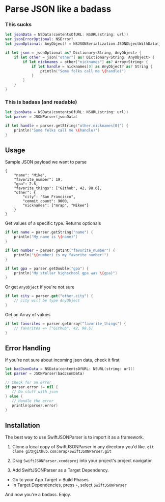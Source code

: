 # Parse JSON like a badass

### This sucks

```swift
let jsonData = NSData(contentsOfURL: NSURL(string: url))
var jsonErrorOptional: NSError?
let jsonOptional: AnyObject! = NSJSONSerialization.JSONObjectWithData(jsonData, options: NSJSONReadingOptions(0), error: &jsonErrorOptional)

if let json = jsonOptional as? Dictionary<String, AnyObject> {
    if let other = json["other"] as? Dictionary<String, AnyObject> {
        if let nicknames = other["nicknames"] as? Array<String> {
            if let handle = nicknames[0] as AnyObject? as? String {
                println("Some folks call me \(handle)")
            }
        }
    }
}
```

### This is badass (and readable)

```swift
let jsonData = NSData(contentsOfURL: NSURL(string: url))
let parser = JSONParser(jsonData)

if let handle = parser.getString("other.nicknames[0]") {
    println("Some folks call me \(handle)")
}
```


## Usage

Sample JSON payload we want to parse

    {
        "name": "Mike",
        "favorite_number": 19,
        "gpa": 2.6,
        "favorite_things": ["Github", 42, 98.6],
        "other": {
            "city": "San Francisco",
            "commit_count": 9000,
            "nicknames": ["mrap", "Mikee"]
        }
    }

Get values of a specific type. Returns optionals

```swift
if let name = parser.getString("name") {
    println("My name is \(name)")
}

if let number = parser.getInt("favorite_number") {
    println("\(number) is my favorite number!")
}

if let gpa = parser.getDouble("gpa") {
    println("My stellar highschool gpa was \(gpa)")
}
```

Or get `AnyObject` if you're not sure

```swift
if let city = parser.get("other.city") {
    // city will be type AnyObject
}
```

Get an Array of values

```swift
if let favorites = parser.getArray("favorite_things") {
    // favorites => ["Github", 42, 98.6]
}
```

## Error Handling

If you're not sure about incoming json data, check it first

```swift
let badJsonData = NSData(contentsOfURL: NSURL(string: url))
let parser = JSONParser(badJsonData)

// Check for an error
if parser.error != nil {
   // Do stuff with json
} else {
   // Handle the error
   println(parser.error)
}
```

## Installation
The best way to use SwiftJSONParser is to import it as a framework.

1.  Clone a local copy of SwiftJSONParser in any directory you'd like.
``
git clone git@github.com:mrap/SwiftJSONParser.git
``
2. Drag `SwiftJSONParser.xcodeproj` into your project's project navigator

3. Add SwiftJSONParser as a Target Dependency.
- Go to your App Target > Build Phases
- In Target Dependencies, press `+`, select `SwiftJSONParser`

And now you're a badass. Enjoy.
